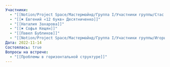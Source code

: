 ```yaml
---
Участники:
  - "[[Notion/Project Space/Мастермайнд/Группа I/Участники группы/Стас Харламов/Стас Харламов\\|Стас Харламов]]"
  - "[[✖️ Евгений «12 букв» Десятниченко]]"
  - "[[Наталия Захарова]]"
  - "[[✖️ Софья Кещян]]"
  - "[[Павел Бубликов]]"
  - "[[Notion/Project Space/Мастермайнд/Группа I/Участники группы/Игорь Алексеенко/Игорь Алексеенко\\|Игорь Алексеенко]]"
Дата: 2022-11-14
Состоялась: true
Вопросы на встрече:
  - "[[Проблемы в горизонтальной структуре]]"
---
```

